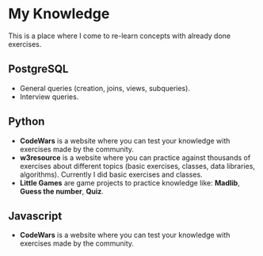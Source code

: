 # My Knowledge
This is a place where I come to re-learn concepts with already done exercises.

## PostgreSQL
- General queries (creation, joins, views, subqueries).
- Interview queries.

## Python
- **CodeWars** is a website where you can test your knowledge with exercises made by the community.
- **w3resource** is a website where you can practice against thousands of exercises about different topics (basic exercises, classes, data libraries, algorithms). Currently I did basic exercises and classes.
- **Little Games** are game projects to practice knowledge like: **Madlib**, **Guess the number**, **Quiz**.

## Javascript
- **CodeWars** is a website where you can test your knowledge with exercises made by the community.
